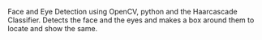 Face and Eye Detection using OpenCV, python and the Haarcascade Classifier.
Detects the face and the eyes and makes a box around them to locate and show the same.
